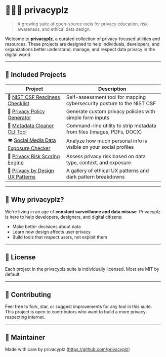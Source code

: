 # 🕵🏽‍♀️ privacyplz

> A growing suite of open-source tools for privacy education, risk awareness, and ethical data design.

Welcome to **privacyplz**, a curated collection of privacy-focused utilities and resources. These projects are designed to help individuals, developers, and organizations better understand, manage, and respect data privacy in the digital world.

---

## 🔧 Included Projects

| Project | Description |
|--------|-------------|
| 🔐 [NIST CSF Readiness Checklist](https://github.com/privacyplz/NIST-CSF-Readiness-Checklist) | Self-assessment tool for mapping cybersecurity posture to the NIST CSF |
| 📄 [Privacy Policy Generator](https://github.com/privacyplz/Privacy-Policy-Generator) | Generate custom privacy policies with simple form inputs |
| 🧼 [Metadata Cleaner CLI Tool](https://github.com/privacyplz/Metadata-Cleaner-CLI-Tool) | Command-line utility to strip metadata from files (images, PDFs, DOCX) |
| 👁️ [Social Media Data Exposure Checker](https://github.com/privacyplz/Social-Media-Data-Exposure-Checker) | Analyze how much personal info is visible on your social profiles |
| 🧠 [Privacy Risk Scoring Engine](https://github.com/privacyplz/Privacy-Risk-Scoring-Engine) | Assess privacy risk based on data type, context, and exposure |
| 🎨 [Privacy by Design UX Patterns](https://github.com/privacyplz/Privacy-by-Design-UX-Patterns) | A gallery of ethical UX patterns and dark pattern breakdowns |

---

## 🧠 Why privacyplz?

We're living in an age of **constant surveillance and data misuse**. Privacyplz is here to help developers, designers, and digital citizens:

- Make better decisions about data
- Learn how design affects user privacy
- Build tools that *respect* users, not exploit them

---

## 📄 License

Each project in the privacyplz suite is individually licensed. Most are MIT by default.

---

## 🤝 Contributing

Feel free to fork, star, or suggest improvements for any tool in this suite. This project is open to contributors who want to build a more privacy-respecting internet.

---

## 🙌 Maintainer

Made with care by privacyplz (https://github.com/privacyplz)

